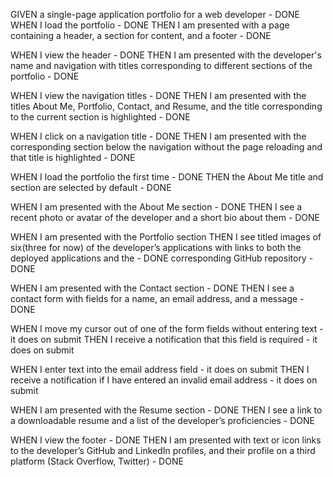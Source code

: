 GIVEN a single-page application portfolio for a web developer - DONE
WHEN I load the portfolio - DONE
THEN I am presented with a page containing a header, a section for content, and a footer - DONE

WHEN I view the header - DONE
THEN I am presented with the developer's name and navigation with titles corresponding to different sections of the portfolio - DONE

WHEN I view the navigation titles - DONE
THEN I am presented with the titles About Me, Portfolio, Contact, and Resume, and the title corresponding to the current section is highlighted - DONE

WHEN I click on a navigation title - DONE
THEN I am presented with the corresponding section below the navigation without the page reloading and that title is highlighted - DONE

WHEN I load the portfolio the first time - DONE
THEN the About Me title and section are selected by default - DONE
 
WHEN I am presented with the About Me section - DONE 
THEN I see a recent photo or avatar of the developer and a short bio about them - DONE
 
WHEN I am presented with the Portfolio section
THEN I see titled images of six(three for now) of the developer’s applications with links to both the deployed applications and the - DONE
corresponding GitHub repository - DONE

WHEN I am presented with the Contact section  - DONE
THEN I see a contact form with fields for a name, an email address, and a message - DONE

WHEN I move my cursor out of one of the form fields without entering text - it does on submit
THEN I receive a notification that this field is required - it does on submit

WHEN I enter text into the email address field - it does on submit
THEN I receive a notification if I have entered an invalid email address - it does on submit

WHEN I am presented with the Resume section - DONE
THEN I see a link to a downloadable resume and a list of the developer’s proficiencies - DONE

WHEN I view the footer - DONE
THEN I am presented with text or icon links to the developer’s GitHub and LinkedIn profiles, and their profile on a third platform (Stack Overflow, Twitter) - DONE